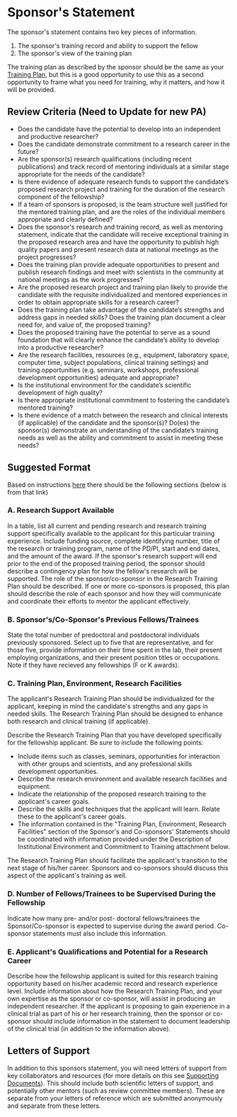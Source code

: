 # Sponsor's Statement

The sponsor's statement contains two key pieces of information.

1.  The sponsor's training record and ability to support the fellow
2.  The sponsor's view of the training plan

The training plan as described by the sponsor should be the same as your [Training Plan](Training_Plan.md), but this is a good opportunity to use this as a second opportunity to frame what you need for training, why it matters, and how it will be provided.  

## Review Criteria (Need to Update for new PA)

* Does the candidate have the potential to develop into an independent and productive researcher? 
* Does the candidate demonstrate commitment to a research career in the future? 
* Are the sponsor(s) research qualifications (including recent publications) and track record of mentoring individuals at a similar stage appropriate for the needs of the candidate? 
* Is there evidence of adequate research funds to support the candidate’s proposed research project and training for the duration of the research component of the fellowship? 
* If a team of sponsors is proposed, is the team structure well justified for the mentored training plan, and are the roles of the individual members appropriate and clearly defined? 
* Does the sponsor's research and training record, as well as mentoring statement, indicate that the candidate will receive exceptional training in the proposed research area and have the opportunity to publish high quality papers and present research data at national meetings as the project progresses? 
* Does the training plan provide adequate opportunities to present and publish research findings and meet with scientists in the community at national meetings as the work progresses?
* Are the proposed research project and training plan likely to provide the candidate with the requisite individualized and mentored experiences in order to obtain appropriate skills for a research career?
* Does the training plan take advantage of the candidate’s strengths and address gaps in needed skills? Does the training plan document a clear need for, and value of, the proposed training?
* Does the proposed training have the potential to serve as a sound foundation that will clearly enhance the candidate’s ability to develop into a productive researcher?
* Are the research facilities, resources (e.g., equipment, laboratory space, computer time, subject populations, clinical training settings) and training opportunities (e.g. seminars, workshops, professional development opportunities) adequate and appropriate? 
* Is the institutional environment for the candidate’s scientific development of high quality? 
* Is there appropriate institutional commitment to fostering the candidate’s mentored training?
* Is there evidence of a match between the research and clinical interests (if applicable) of the candidate and the sponsor(s)? Do(es) the sponsor(s) demonstrate an understanding of the candidate’s training needs as well as the ability and commitment to assist in meeting these needs? 

## Suggested Format

Based on instructions [here](https://grants.nih.gov/grants/how-to-apply-application-guide/forms-e/general/g.430-phs-fellowship-supplemental-form.htm#9) there should be the following sections (below is from that link)

### A. Research Support Available
In a table, list all current and pending research and research training support specifically available to the applicant for this particular training experience. Include funding source, complete identifying number, title of the research or training program, name of the PD/PI, start and end dates, and the amount of the award. If the sponsor's research support will end prior to the end of the proposed training period, the sponsor should describe a contingency plan for how the fellow's research will be supported.  The role of the sponsor/co-sponsor in the Research Training Plan should be described. If one or more co-sponsors is proposed, this plan should describe the role of each sponsor and how they will communicate and coordinate their efforts to mentor the applicant effectively.

### B. Sponsor's/Co-Sponsor's Previous Fellows/Trainees
State the total number of predoctoral and postdoctoral individuals previously sponsored. Select up to five that are representative, and for those five, provide information on their time spent in the lab, their present employing organizations, and their present position titles or occupations.  Note if they have recieved any fellowships (F or K awards).

### C. Training Plan, Environment, Research Facilities
The applicant's Research Training Plan should be individualized for the applicant, keeping in mind the candidate's strengths and any gaps in needed skills. The Research Training Plan should be designed to enhance both research and clinical training (if applicable).

Describe the Research Training Plan that you have developed specifically for the fellowship applicant. Be sure to include the following points:

* Include items such as classes, seminars, opportunities for interaction with other groups and scientists, and any professional skills development opportunities.
* Describe the research environment and available research facilities and equipment.
* Indicate the relationship of the proposed research training to the applicant's career goals.
* Describe the skills and techniques that the applicant will learn. Relate these to the applicant's career goals.
* The information contained in the "Training Plan, Environment, Research Facilities" section of the Sponsor's and Co-sponsors' Statements should be coordinated with information provided under the Description of Institutional Environment and Commitment to Training attachment below.

The Research Training Plan should facilitate the applicant's transition to the next stage of his/her career. Sponsors and co-sponsors should discuss this aspect of the applicant's training as well.

### D. Number of Fellows/Trainees to be Supervised During the Fellowship
Indicate how many pre- and/or post- doctoral fellows/trainees the Sponsor/Co-sponsor is expected to supervise during the award period. Co-sponsor statements must also include this information.

### E. Applicant's Qualifications and Potential for a Research Career
Describe how the fellowship applicant is suited for this research training opportunity based on his/her academic record and research experience level. Include information about how the Research Training Plan, and your own expertise as the sponsor or co-sponsor, will assist in producing an independent researcher.  If the applicant is proposing to gain experience in a clinical trial as part of his or her research training, then the sponsor or co-sponsor should include information in the statement to document leadership of the clinical trial (in addition to the information above).

## Letters of Support 

In addition to this sponsors statement, you will need letters of support from key collaborators and resources (for more details on this see [Supporting Documents](Supporting_Documents)).  This should include both scientific letters of support, and potentially other mentors (such as review committee members).  These are separate from your letters of reference which are submitted anonymously and separate from these letters.
